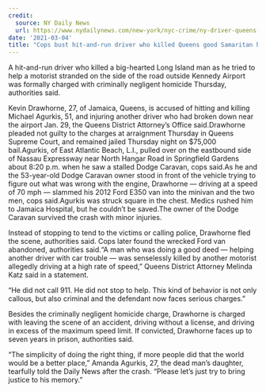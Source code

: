 ```yaml
---
credit:
  source: NY Daily News
  url: https://www.nydailynews.com/new-york/nyc-crime/ny-driver-queens-hit-run-arrested-20210305-xcpjnud6qnf4zjmhvsughou7uy-story.html
date: '2021-03-04'
title: "Cops bust hit-and-run driver who killed Queens good Samaritan helping stranded driver by Kennedy Airport"
---
```

A hit-and-run driver who killed a big-hearted Long Island man as he tried to help a motorist stranded on the side of the road outside Kennedy Airport was formally charged with criminally negligent homicide Thursday, authorities said.

Kevin Drawhorne, 27, of Jamaica, Queens, is accused of hitting and killing Michael Agurkis, 51, and injuring another driver who had broken down near the airport Jan. 29, the Queens District Attorney’s Office said.Drawhorne pleaded not guilty to the charges at arraignment Thursday in Queens Supreme Court, and remained jailed Thursday night on $75,000 bail.Agurkis, of East Atlantic Beach, L.I., pulled over on the eastbound side of Nassau Expressway near North Hangar Road in Springfield Gardens about 8:20 p.m. when he saw a stalled Dodge Caravan, cops said.As he and the 53-year-old Dodge Caravan owner stood in front of the vehicle trying to figure out what was wrong with the engine, Drawhorne — driving at a speed of 70 mph — slammed his 2012 Ford E350 van into the minivan and the two men, cops said.Agurkis was struck square in the chest. Medics rushed him to Jamaica Hospital, but he couldn’t be saved.The owner of the Dodge Caravan survived the crash with minor injuries.

Instead of stopping to tend to the victims or calling police, Drawhorne fled the scene, authorities said. Cops later found the wrecked Ford van abandoned, authorities said.“A man who was doing a good deed — helping another driver with car trouble — was senselessly killed by another motorist allegedly driving at a high rate of speed,” Queens District Attorney Melinda Katz said in a statement.

“He did not call 911. He did not stop to help. This kind of behavior is not only callous, but also criminal and the defendant now faces serious charges.”

Besides the criminally negligent homicide charge, Drawhorne is charged with leaving the scene of an accident, driving without a license, and driving in excess of the maximum speed limit. If convicted, Drawhorne faces up to seven years in prison, authorities said.

“The simplicity of doing the right thing, if more people did that the world would be a better place,” Amanda Agurkis, 27, the dead man’s daughter, tearfully told the Daily News after the crash. “Please let’s just try to bring justice to his memory.”
